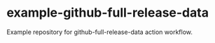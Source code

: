 # example-github-full-release-data
Example repository for github-full-release-data action workflow.

